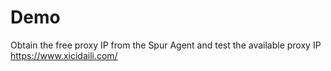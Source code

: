 # Demo
Obtain the free proxy IP from the Spur Agent and test the available proxy IP
https://www.xicidaili.com/

